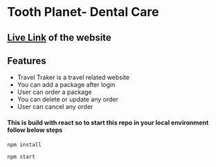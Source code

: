 # Tooth Planet- Dental Care

## [Live Link]() of the website

## Features

- Travel Traker is a travel related website
- You can add a package after login
- User can order a package
- You can delete or update any order
- User can cancel any order

#### This is build with react so to start this repo in your local environment follow below steps

```sh
npm install
```

```sh
npm start
```
